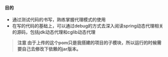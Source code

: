 #### 目的
* 通过测试代码的书写，熟练掌握代理模式的使用
* 在写的代码的基础上，可以通过debug的方式去深入阅读spring动态代理相关的源码，包括jdk动态代理和cglib动态代理


> **注意
由于上传的这个pom只是我搭建的项目的子模块，所以运行的时候需要自己去修改下依赖的jar版本。**
